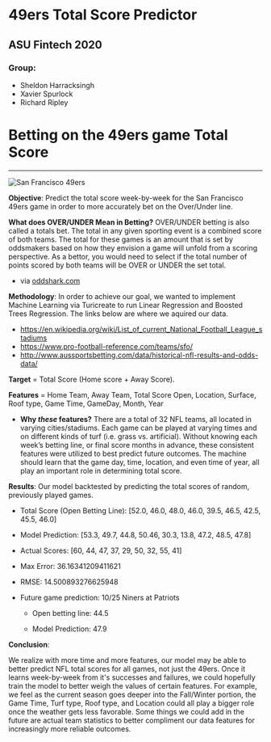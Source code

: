 # 49ers Total Score Predictor 
## ASU Fintech 2020 
### Group:
 * Sheldon Harracksingh
 * Xavier Spurlock
 * Richard Ripley
 
 # Betting on the 49ers game Total Score
 ---
![San Francisco 49ers](https://images2.minutemediacdn.com/image/fetch/w_736,h_485,c_fill,g_auto,f_auto/https%3A%2F%2Fninernoise.com%2Fwp-content%2Fuploads%2Fgetty-images%2F2020%2F09%2F1272315795-850x560.jpeg)

**Objective**: Predict the total score week-by-week for the San Francisco 49ers game in order to more accurately bet on the Over/Under line. 

**What does OVER/UNDER Mean in Betting?**
OVER/UNDER betting is also called a totals bet. The total in any given sporting event is a combined score of both teams. The total for these games is an amount that is set by oddsmakers based on how they envision a game will unfold from a scoring perspective. As a bettor, you would need to select if the total number of points scored by both teams will be OVER or UNDER the set total.
 - via [oddshark.com](https://www.oddsshark.com/sports-betting/over-under-betting)

**Methodology**: In order to achieve our goal, we wanted to implement Machine Learning via Turicreate to run Linear Regression and Boosted Trees Regression. The links below are where we aquired our data. 
* https://en.wikipedia.org/wiki/List_of_current_National_Football_League_stadiums
* https://www.pro-football-reference.com/teams/sfo/
* http://www.aussportsbetting.com/data/historical-nfl-results-and-odds-data/

**Target** = Total Score (Home score + Away Score). 

**Features** = Home Team, Away Team, Total Score Open, Location, Surface, Roof type, Game Time, GameDay, Month, Year

 - **Why *these* features?**
There are a total of 32 NFL teams, all located in varying cities/stadiums. Each game can be played at varying times and on different kinds of turf (i.e. grass vs. artificial). Without knowing each week’s betting line, or final score months in advance, these consistent features were utilized to best predict future outcomes. The machine should learn that the game day, time, location, and even time of year, all play an important role in determining total score. 

**Results**: Our model backtested by predicting the total scores of random, previously played games.

 - Total Score (Open Betting Line):
[52.0, 46.0, 48.0, 46.0, 39.5, 46.5, 42.5, 45.5, 46.0]

 - Model Prediction:
[53.3, 49.7, 44.8, 50.46, 30.3, 13.8, 47.2, 48.5, 47.8]

 - Actual Scores:
[60, 44, 47, 37, 29, 50, 32, 55, 41]

 - Max Error: 
36.16341209411621

 - RMSE: 
14.500893276625948

 - Future game prediction: 
10/25 Niners at Patriots 

   - Open betting line: 
44.5

   - Model Prediction: 
47.9

**Conclusion**:

We realize with more time and more features, our model may be able to better predict NFL total scores for all games, not just the 49ers. Once it learns week-by-week from it's successes and failures, we could hopefully train the model to better weigh the values of certain features. For example, we feel as the current season goes deeper into the Fall/Winter portion, the Game Time, Turf type, Roof type, and Location could all play a bigger role once the weather gets less favorable. Some things we could add in the future are actual team statistics to better compliment our data features for increasingly more reliable outcomes. 

